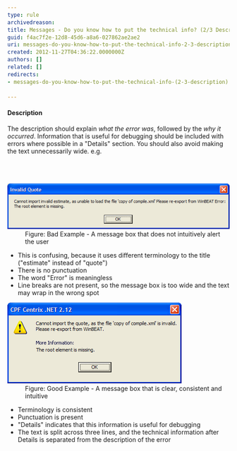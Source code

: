 ```yaml
---
type: rule
archivedreason: 
title: Messages - Do you know how to put the technical info? (2/3 Description)
guid: f4ac7f2e-12d8-45d6-a8a6-027862ae2ae2
uri: messages-do-you-know-how-to-put-the-technical-info-2-3-description
created: 2012-11-27T04:36:22.0000000Z
authors: []
related: []
redirects:
- messages-do-you-know-how-to-put-the-technical-info-(2-3-description)

---
```



<h4>Description</h4>
<div>The description should explain <em>what the error was</em>, followed by the <em>why it occurred</em>. Information that is useful for debugging should be included with errors where possible in a "Details" section. You should also avoid making the text unnecessarily wide. e.g.</div>
<br><excerpt class='endintro'></excerpt><br>
​<dl class="badImage"><dt><img alt="Centrix - Invalid Quote" src="../../assets/BadMessageBox.gif" /></dt>
<dd>Figure: Bad Example - A message box that does not intuitively alert the user</dd></dl>
<ul><li>This is confusing, because it uses different terminology to the title ("estimate" instead of "quote")</li>
<li>There is no punctuation</li>
<li>The word "Error" is meaningless</li>
<li>Line breaks are not present, so the message box is too wide and the text may wrap in the wrong spot</li></ul>
<dl class="goodImage"><dt><img alt="Centrix - Invalid Quote Details" src="../../assets/GoodMessageBox.gif" /></dt>
<dd>Figure: Good Example - A message box that is clear, consistent and intuitive</dd></dl>
<ul><li>Terminology is consistent</li>
<li>Punctuation is present</li>
<li>"Details" indicates that this information is useful for debugging</li>
<li>The text is split across three lines, and the technical information after Details is separated from the description of the error</li></ul>



